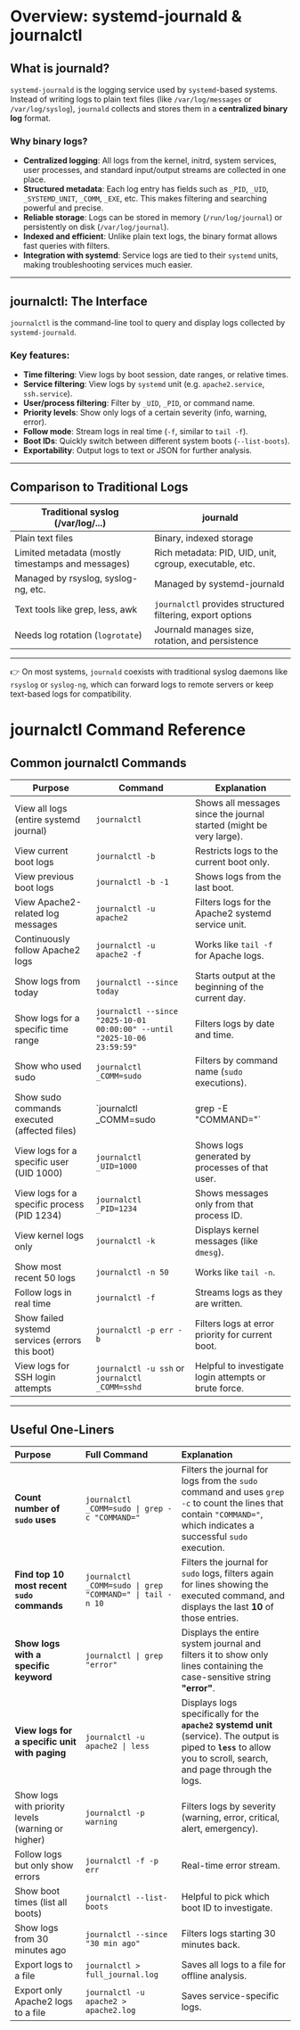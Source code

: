 # Overview: systemd-journald & journalctl

## What is journald?
`systemd-journald` is the logging service used by `systemd`-based systems.  
Instead of writing logs to plain text files (like `/var/log/messages` or `/var/log/syslog`), `journald` collects and stores them in a **centralized binary log** format.

### Why binary logs?
- **Centralized logging**: All logs from the kernel, initrd, system services, user processes, and standard input/output streams are collected in one place.
- **Structured metadata**: Each log entry has fields such as `_PID`, `_UID`, `_SYSTEMD_UNIT`, `_COMM`, `_EXE`, etc. This makes filtering and searching powerful and precise.
- **Reliable storage**: Logs can be stored in memory (`/run/log/journal`) or persistently on disk (`/var/log/journal`).
- **Indexed and efficient**: Unlike plain text logs, the binary format allows fast queries with filters.
- **Integration with systemd**: Service logs are tied to their `systemd` units, making troubleshooting services much easier.

---

## journalctl: The Interface  
`journalctl` is the command-line tool to query and display logs collected by `systemd-journald`.  

### Key features:
- **Time filtering**: View logs by boot session, date ranges, or relative times.
- **Service filtering**: View logs by `systemd` unit (e.g. `apache2.service`, `ssh.service`).
- **User/process filtering**: Filter by `_UID`, `_PID`, or command name.
- **Priority levels**: Show only logs of a certain severity (info, warning, error).
- **Follow mode**: Stream logs in real time (`-f`, similar to `tail -f`).
- **Boot IDs**: Quickly switch between different system boots (`--list-boots`).
- **Exportability**: Output logs to text or JSON for further analysis.

---

## Comparison to Traditional Logs  

| Traditional syslog (/var/log/...) | journald |
|-----------------------------------|-----------|
| Plain text files | Binary, indexed storage |
| Limited metadata (mostly timestamps and messages) | Rich metadata: PID, UID, unit, cgroup, executable, etc. |
| Managed by rsyslog, syslog-ng, etc. | Managed by systemd-journald |
| Text tools like grep, less, awk | `journalctl` provides structured filtering, export options |
| Needs log rotation (`logrotate`) | Journald manages size, rotation, and persistence |


---

👉 On most systems, `journald` coexists with traditional syslog daemons like `rsyslog` or `syslog-ng`, which can forward logs to remote servers or keep text-based logs for compatibility.

# journalctl Command Reference

## Common journalctl Commands

| Purpose | Command | Explanation |
|---------|---------|-------------|
| View all logs (entire systemd journal) | `journalctl` | Shows all messages since the journal started (might be very large). |
| View current boot logs | `journalctl -b` | Restricts logs to the current boot only. |
| View previous boot logs | `journalctl -b -1` | Shows logs from the last boot. |
| View Apache2-related log messages | `journalctl -u apache2` | Filters logs for the Apache2 systemd service unit. |
| Continuously follow Apache2 logs | `journalctl -u apache2 -f` | Works like `tail -f` for Apache logs. |
| Show logs from today | `journalctl --since today` | Starts output at the beginning of the current day. |
| Show logs for a specific time range | `journalctl --since "2025-10-01 00:00:00" --until "2025-10-06 23:59:59"` | Filters logs by date and time. |
| Show who used sudo | `journalctl _COMM=sudo` | Filters by command name (`sudo` executions). |
| Show sudo commands executed (affected files) | `journalctl _COMM=sudo | grep -E "COMMAND="` | Displays sudo commands executed, useful to see which files were targeted. |
| View logs for a specific user (UID 1000) | `journalctl _UID=1000` | Shows logs generated by processes of that user. |
| View logs for a specific process (PID 1234) | `journalctl _PID=1234` | Shows messages only from that process ID. |
| View kernel logs only | `journalctl -k` | Displays kernel messages (like `dmesg`). |
| Show most recent 50 logs | `journalctl -n 50` | Works like `tail -n`. |
| Follow logs in real time | `journalctl -f` | Streams logs as they are written. |
| Show failed systemd services (errors this boot) | `journalctl -p err -b` | Filters logs at error priority for current boot. |
| View logs for SSH login attempts | `journalctl -u ssh` or `journalctl _COMM=sshd` | Helpful to investigate login attempts or brute force. |

---

## Useful One-Liners

| Purpose | Full Command | Explanation |
| :--- | :--- | :--- |
| **Count number of `sudo` uses** | `journalctl _COMM=sudo \| grep -c "COMMAND="` | Filters the journal for logs from the `sudo` command and uses `grep -c` to count the lines that contain `"COMMAND="`, which indicates a successful `sudo` execution. |
| **Find top 10 most recent `sudo` commands** | `journalctl _COMM=sudo \| grep "COMMAND=" \| tail -n 10` | Filters the journal for `sudo` logs, filters again for lines showing the executed command, and displays the last **10** of those entries. |
| **Show logs with a specific keyword** | `journalctl \| grep "error"` | Displays the entire system journal and filters it to show only lines containing the case-sensitive string **"error"**. |
| **View logs for a specific unit with paging** | `journalctl -u apache2 \| less` | Displays logs specifically for the **`apache2` systemd unit** (service). The output is piped to **`less`** to allow you to scroll, search, and page through the logs. |
| Show logs with priority levels (warning or higher) | `journalctl -p warning` | Filters logs by severity (warning, error, critical, alert, emergency). |
| Follow logs but only show errors | `journalctl -f -p err` | Real-time error stream. |
| Show boot times (list all boots) | `journalctl --list-boots` | Helpful to pick which boot ID to investigate. |
| Show logs from 30 minutes ago | `journalctl --since "30 min ago"` | Filters logs starting 30 minutes back. |
| Export logs to a file | `journalctl > full_journal.log` | Saves all logs to a file for offline analysis. |
| Export only Apache2 logs to a file | `journalctl -u apache2 > apache2.log` | Saves service-specific logs. |
